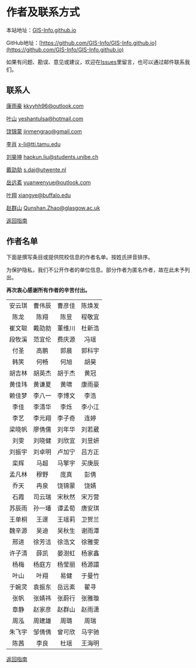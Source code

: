 # 作者及联系方式

本站地址：[GIS-Info.github.io](https://gis-info.github.io/)

GitHub地址：[https://github.com/GIS-Info/GIS-Info.github.io](https://github.com/GIS-Info/GIS-Info.github.io)

如果有问题、勘误、意见或建议，欢迎在[Issues](https://github.com/GIS-Info/GIS-Info.github.io/issues)里留言，也可以通过邮件联系我们。

## 联系人
[康雨豪](https://www.kkyyhh96.site)  [kkyyhh96@outlook.com](mailto:kkyyhh96@outlook.com)

[叶山](https://www.ye-shan.com/) [yeshantulsa@hotmail.com](mailto:yeshantulsa@hotmail.com)

[饶锦蒙](http://www.jinmengrao.com) [jinmengrao@gmail.com](mailto:jinmengrao@gmail.com)

[李肖](https://sites.google.com/tamu.edu/xiaoli/home) [x-li@tti.tamu.edu](mailto:x-li@tti.tamu.edu)

[刘昊坤](https://github.com/EugeneGIS)  [haokun.liu@students.unibe.ch](mailto:haokun.liu@students.unibe.ch)

[戴劭勍](http://gisersqdai.top/mycv/)  [s.dai@utwente.nl](mailto:s.dai@utwente.nl)

[岳远紊](https://github.com/ywyue) [yuanwenyue@outlook.com](mailto:yuanwenyue@outlook.com)

[叶翔](www.linkedin.com/in/spatialyexiang)  [xiangye@buffalo.edu](mailto:xiangye@buffalo.edu)

[赵群山](https://www.gla.ac.uk/schools/socialpolitical/staff/qunshanzhao/)  [Qunshan.Zhao@glasgow.ac.uk](mailto:Qunshan.Zhao@glasgow.ac.uk)

[返回指南](https://gis-info.github.io/)

## 作者名单

下面是撰写条目或提供院校信息的作者名单。按姓氏拼音排序。

为保护隐私，我们不公开作者的单位信息。部分作者为匿名作者，故在此未予列出。

**再次衷心感谢所有作者的辛苦付出。**

|||||
|:-----------:|:----------:|:------:|:------:|
安云琪|曹伟辰|曹彦佳|陈焕发
陈龙|陈翔|陈昱|程敬宜
崔文聪|戴劭勍|董维川|杜新浩
段牧溪|范宜伦|费庆源|冯瑶
付圣|高鹏|郭晨|郭科宇
韩笑|何畅|何旭|胡昊
胡吉林|胡英杰|胡于杰|黄冠
黄佳玮|黄谦夏|黄啸|康雨豪
赖佳梦|李八一|李博文|李浩
李佳|李清华|李烁|李小江
李艺|李元翔|李子奇|连婷|
梁晓帆|廖倩儒|刘年华|刘若葳|
刘雯|刘晓健|刘欣宜|刘昱妍|
刘振宇|刘卓明|卢加宁|吕方正|
栾辉|马超|马擎宇|买庚辰|
孟凡林|穆野|庞真|彭倩|
乔天|冉泉|饶锦蒙|饶婧|
石霞|司云瑞|宋秋然|宋万营|
苏辰雨|孙一璠|谭孟荀|唐安琪|
王单桐|王邃|王瑶莉|卫贺兰|
魏辛源|吴迪|吴秋生|谢雨潭|
邢进|徐芳洁|徐浩文|徐雅雯|
许子清|薛凯|晏澍虹|杨家鑫|
杨梅|杨庭方|杨莹丽|杨源譞|
叶山|叶翔|易健|于曼竹|
于婉灵|袁振东|岳远紊|翟寻|
张帆|张婧祎|张蔚行|张雅璇|
章静|赵家彦|赵群山|赵雨潇|
周泓|周建雄|周璐|周瑞|
朱飞宇|邹倩倩|曾可欣|马宇驰|
陈茜|李良|杜瑶|王海明|


[返回指南](https://gis-info.github.io/)
